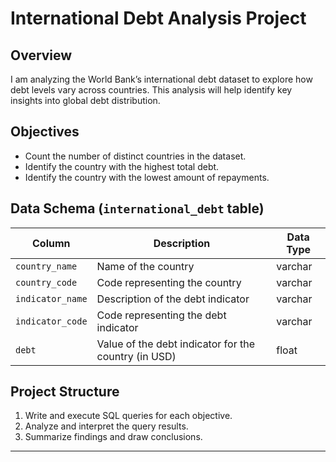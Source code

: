 # International Debt Analysis Project

## Overview

I am analyzing the World Bank’s international debt dataset to explore how debt levels vary across countries. This analysis will help identify key insights into global debt distribution.

## Objectives

- Count the number of distinct countries in the dataset.
- Identify the country with the highest total debt.
- Identify the country with the lowest amount of repayments.

## Data Schema (`international_debt` table)

| Column           | Description                                          | Data Type |
|------------------|------------------------------------------------------|-----------|
| `country_name`   | Name of the country                                  | varchar   |
| `country_code`   | Code representing the country                        | varchar   |
| `indicator_name` | Description of the debt indicator                    | varchar   |
| `indicator_code` | Code representing the debt indicator                 | varchar   |
| `debt`           | Value of the debt indicator for the country (in USD) | float     |

## Project Structure

1. Write and execute SQL queries for each objective.  
2. Analyze and interpret the query results.  
3. Summarize findings and draw conclusions.

---
